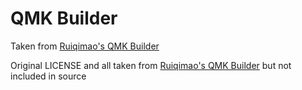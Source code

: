 # QMK Builder

Taken from [Ruiqimao's QMK Builder](https://github.com/ruiqimao/qmkbuilder)

Original LICENSE and all taken from [Ruiqimao's QMK Builder](https://github.com/qmk/qmk_firmware/) but not included in source